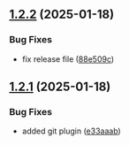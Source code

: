 ## [1.2.2](https://github.com/thiago186/test-squash/compare/v1.2.1...v1.2.2) (2025-01-18)


### Bug Fixes

* fix release file ([88e509c](https://github.com/thiago186/test-squash/commit/88e509c4fb943da8c588d350e9840036369573bc))

## [1.2.1](https://github.com/thiago186/test-squash/compare/v1.2.0...v1.2.1) (2025-01-18)


### Bug Fixes

* added git plugin ([e33aaab](https://github.com/thiago186/test-squash/commit/e33aaab7d83795db03d5a1a43b492e7d891821e6))
